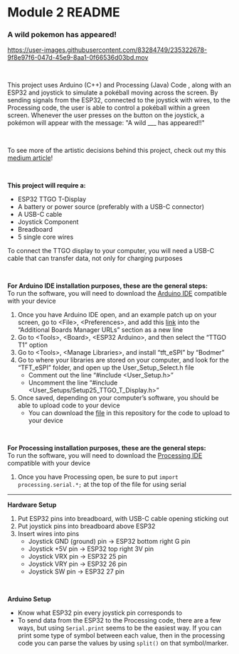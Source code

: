 # Module 2 README

### A wild pokemon has appeared!

https://user-images.githubusercontent.com/83284749/235322678-9f8e97f6-047d-45e9-8aa1-0f66536d03bd.mov

<br />

This project uses Arduino (C++) and Processing (Java) Code , along with an ESP32 and joystick to simulate a pokéball moving across the screen. By sending signals from the ESP32, connected to the joystick with wires, to the Processing code, the user is able to control a pokéball within a green screen. Whenever the user presses on the button on the joystick, a pokémon will appear with the message: "A wild ___ has appeared!!"

<br />

To see more of the artistic decisions behind this project, check out my this [medium article](https://elaine-su.squarespace.com/)!

<br />

**This project will require a:** 
- ESP32 TTGO T-Display
- A battery or power source (preferably with a USB-C connector)
- A USB-C cable
- Joystick Component
- Breadboard
- 5 single core wires

To connect the TTGO display to your computer, you will need a USB-C cable that can transfer data, not only for charging purposes

<br />

**For Arduino IDE installation purposes, these are the general steps:**
<br />
To run the software, you will need to download the [Arduino IDE](https://www.arduino.cc/en/software) compatible with your device
1. Once you have Arduino IDE open, and an example patch up on your screen, go to \<File\>, \<Preferences\>, and add this [link](https://dl.espressif.com/dl/package_esp32_index.json) into the “Additional Boards Manager URLs” section as a new line
2. Go to \<Tools\>, \<Board\>, \<ESP32 Arduino\>, and then select the “TTGO T1” option
3. Go to \<Tools\>, \<Manage Libraries\>, and install “tft_eSPI” by “Bodmer”
4. Go to where your libraries are stored on your computer, and look for the “TFT_eSPI” folder, and open up the User_Setup_Select.h file
    - Comment out the line “#include <User_Setup.h>”
    - Uncomment the line “#include <User_Setups/Setup25_TTGO_T_Display.h>”
5. Once saved, depending on your computer’s software, you should be able to upload code to your device
    - You can download the [file](/module2.ino) in this repository for the code to upload to your device
  
<br />

**For Processing installation purposes, these are the general steps:**
<br />
To run the software, you will need to download the [Processing IDE](https://processing.org/download/) compatible with your device
1. Once you have Processing open, be sure to put `import processing.serial.*;` at the top of the file for using serial

---------------------

**Hardware Setup**
1. Put ESP32 pins into breadboard, with USB-C cable opening sticking out
2. Put joystick pins into breadboard above ESP32
3. Insert wires into pins
    - Joystick GND (ground) pin -> ESP32 bottom right G pin
    - Joystick +5V pin -> ESP32 top right 3V pin
    - Joystick VRX pin -> ESP32 25 pin
    - Joystick VRY pin -> ESP32 26 pin
    - Joystick SW pin -> ESP32 27 pin

<br />

**Arduino Setup**
- Know what ESP32 pin every joystick pin corresponds to
- To send data from the ESP32 to the Processing code, there are a few ways, but using `Serial.print` seems to be the easiest way. If you can print some type of symbol between each value, then in the processing code you can parse the values by using `split()` on that symbol/marker. 



